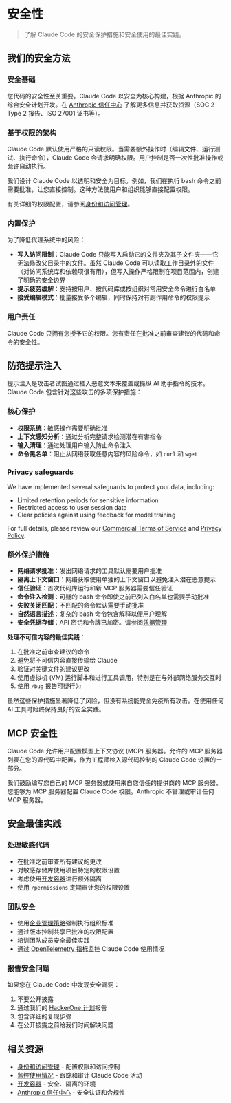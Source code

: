 # 安全性

> 了解 Claude Code 的安全保护措施和安全使用的最佳实践。

## 我们的安全方法

### 安全基础

您代码的安全性至关重要。Claude Code 以安全为核心构建，根据 Anthropic 的综合安全计划开发。在 [Anthropic 信任中心](https://trust.anthropic.com) 了解更多信息并获取资源（SOC 2 Type 2 报告、ISO 27001 证书等）。

### 基于权限的架构

Claude Code 默认使用严格的只读权限。当需要额外操作时（编辑文件、运行测试、执行命令），Claude Code 会请求明确权限。用户控制是否一次性批准操作或允许自动执行。

我们设计 Claude Code 以透明和安全为目标。例如，我们在执行 bash 命令之前需要批准，让您直接控制。这种方法使用户和组织能够直接配置权限。

有关详细的权限配置，请参阅[身份和访问管理](/zh-CN/docs/claude-code/iam)。

### 内置保护

为了降低代理系统中的风险：

* **写入访问限制**：Claude Code 只能写入启动它的文件夹及其子文件夹——它无法修改父目录中的文件。虽然 Claude Code 可以读取工作目录外的文件（对访问系统库和依赖项很有用），但写入操作严格限制在项目范围内，创建了明确的安全边界
* **提示疲劳缓解**：支持按用户、按代码库或按组织对常用安全命令进行白名单
* **接受编辑模式**：批量接受多个编辑，同时保持对有副作用命令的权限提示

### 用户责任

Claude Code 只拥有您授予它的权限。您有责任在批准之前审查建议的代码和命令的安全性。

## 防范提示注入

提示注入是攻击者试图通过插入恶意文本来覆盖或操纵 AI 助手指令的技术。Claude Code 包含针对这些攻击的多项保护措施：

### 核心保护

* **权限系统**：敏感操作需要明确批准
* **上下文感知分析**：通过分析完整请求检测潜在有害指令
* **输入清理**：通过处理用户输入防止命令注入
* **命令黑名单**：阻止从网络获取任意内容的风险命令，如 `curl` 和 `wget`

### Privacy safeguards

We have implemented several safeguards to protect your data, including:

* Limited retention periods for sensitive information
* Restricted access to user session data
* Clear policies against using feedback for model training

For full details, please review our [Commercial Terms of Service](https://www.anthropic.com/legal/commercial-terms) and [Privacy Policy](https://www.anthropic.com/legal/privacy).

### 额外保护措施

* **网络请求批准**：发出网络请求的工具默认需要用户批准
* **隔离上下文窗口**：网络获取使用单独的上下文窗口以避免注入潜在恶意提示
* **信任验证**：首次代码库运行和新 MCP 服务器需要信任验证
* **命令注入检测**：可疑的 bash 命令即使之前已列入白名单也需要手动批准
* **失败关闭匹配**：不匹配的命令默认需要手动批准
* **自然语言描述**：复杂的 bash 命令包含解释以便用户理解
* **安全凭据存储**：API 密钥和令牌已加密。请参阅[凭据管理](/zh-CN/docs/claude-code/iam#credential-management)

**处理不可信内容的最佳实践**：

1. 在批准之前审查建议的命令
2. 避免将不可信内容直接传输给 Claude
3. 验证对关键文件的建议更改
4. 使用虚拟机 (VM) 运行脚本和进行工具调用，特别是在与外部网络服务交互时
5. 使用 `/bug` 报告可疑行为

<Warning>
  虽然这些保护措施显著降低了风险，但没有系统能完全免疫所有攻击。在使用任何 AI 工具时始终保持良好的安全实践。
</Warning>

## MCP 安全性

Claude Code 允许用户配置模型上下文协议 (MCP) 服务器。允许的 MCP 服务器列表在您的源代码中配置，作为工程师检入源代码控制的 Claude Code 设置的一部分。

我们鼓励编写您自己的 MCP 服务器或使用来自您信任的提供商的 MCP 服务器。您能够为 MCP 服务器配置 Claude Code 权限。Anthropic 不管理或审计任何 MCP 服务器。

## 安全最佳实践

### 处理敏感代码

* 在批准之前审查所有建议的更改
* 对敏感存储库使用项目特定的权限设置
* 考虑使用[开发容器](/zh-CN/docs/claude-code/devcontainer)进行额外隔离
* 使用 `/permissions` 定期审计您的权限设置

### 团队安全

* 使用[企业管理策略](/zh-CN/docs/claude-code/iam#enterprise-managed-policy-settings)强制执行组织标准
* 通过版本控制共享已批准的权限配置
* 培训团队成员安全最佳实践
* 通过 [OpenTelemetry 指标](/zh-CN/docs/claude-code/monitoring-usage)监控 Claude Code 使用情况

### 报告安全问题

如果您在 Claude Code 中发现安全漏洞：

1. 不要公开披露
2. 通过我们的 [HackerOne 计划](https://hackerone.com/anthropic-vdp/reports/new?type=team\&report_type=vulnerability)报告
3. 包含详细的复现步骤
4. 在公开披露之前给我们时间解决问题

## 相关资源

* [身份和访问管理](/zh-CN/docs/claude-code/iam) - 配置权限和访问控制
* [监控使用情况](/zh-CN/docs/claude-code/monitoring-usage) - 跟踪和审计 Claude Code 活动
* [开发容器](/zh-CN/docs/claude-code/devcontainer) - 安全、隔离的环境
* [Anthropic 信任中心](https://trust.anthropic.com) - 安全认证和合规性
